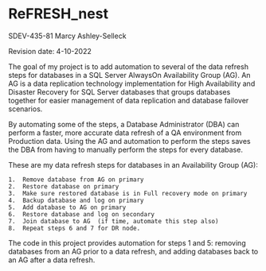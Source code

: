 # ReFRESH_nest
SDEV-435-81  Marcy Ashley-Selleck

Revision date:	4-10-2022

The goal of my project is to add automation to several of the data refresh steps for databases in a SQL Server AlwaysOn Availability Group (AG). An AG is a data replication technology implementation for High Availability and Disaster Recovery for SQL Server databases that groups databases together for easier management of data replication and database failover scenarios.  

By automating some of the steps, a Database Administrator (DBA) can perform a faster, more accurate data refresh of a QA environment from Production data.  Using the AG and automation to perform the steps saves the DBA from having to manually perform the steps for every database.

These are my data refresh steps for databases in an Availability Group (AG):

	1.  Remove database from AG on primary 
	2.  Restore database on primary
	3.  Make sure restored database is in Full recovery mode on primary
	4.  Backup database and log on primary
	5.  Add database to AG on primary
	6.  Restore database and log on secondary
	7.  Join database to AG  (if time, automate this step also)
	8.  Repeat steps 6 and 7 for DR node.
	
The code in this project provides automation for steps 1 and 5: removing databases from an AG prior to a data refresh, and adding databases back to an AG after a data refresh.
